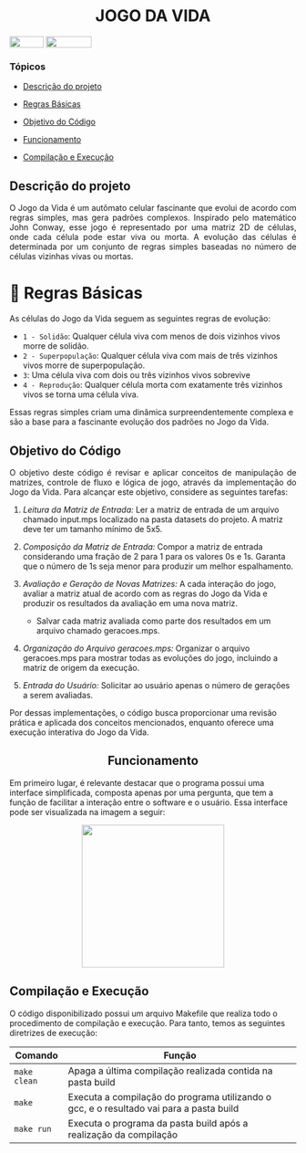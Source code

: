 <h1 align="center"> JOGO DA VIDA </h1>

</div>

<div style="display: inline-block;">
<img align="center" height="20px" width="60px" src="https://img.shields.io/badge/C%2B%2B-00599C?style=for-the-badge&logo=c%2B%2B&logoColor=white"/> 
<img align="center" height="20px" width="80px" src="https://img.shields.io/badge/Made%20for-VSCode-1f425f.svg"/> 
</a> 
</div>



### Tópicos 

- [Descrição do projeto](#descrição-do-projeto)

- [Regras Básicas](#regras-básicas)

- [Objetivo do Código](#objetivo-do-código)
  
- [Funcionamento](#funcionamento)


- [Compilação e Execução](#compilação-e-execução)

## Descrição do projeto 

<p align="justify">
 O Jogo da Vida é um autômato celular fascinante que evolui de acordo com regras simples, mas gera padrões complexos. Inspirado pelo matemático John Conway, esse jogo é representado por uma matriz 2D de células, onde cada célula pode estar viva ou morta. A evolução das células é determinada por um conjunto de regras simples baseadas no número de células vizinhas vivas ou mortas.

 # :hammer: Regras Básicas
 As células do Jogo da Vida seguem as seguintes regras de evolução:
- `1 - Solidão`: Qualquer célula viva com menos de dois vizinhos vivos morre de solidão.
- `2 - Superpopulação`: Qualquer célula viva com mais de três vizinhos vivos morre de superpopulação.
- `3`: Uma célula viva com dois ou três vizinhos vivos sobrevive
- `4 - Reprodução`: Qualquer célula morta com exatamente três vizinhos vivos se torna uma célula viva.

  
Essas regras simples criam uma dinâmica surpreendentemente complexa e são a base para a fascinante evolução dos padrões no Jogo da Vida.

## Objetivo do Código
<p align="justify">
O objetivo deste código é revisar e aplicar conceitos de manipulação de matrizes, controle de fluxo e lógica de jogo, através da implementação do Jogo da Vida. Para alcançar este objetivo, considere as seguintes tarefas:
 
1. *Leitura da Matriz de Entrada:* Ler a matriz de entrada de um arquivo chamado input.mps localizado na pasta datasets do projeto. A matriz deve ter um tamanho mínimo de 5x5.
   
2. *Composição da Matriz de Entrada:* Compor a matriz de entrada considerando uma fração de 2 para 1 para os valores 0s e 1s. Garanta que o número de 1s seja menor para produzir um melhor espalhamento.
   
3. *Avaliação e Geração de Novas Matrizes:* A cada interação do jogo, avaliar a matriz atual de acordo com as regras do Jogo da Vida e produzir os resultados da avaliação em uma nova matriz.
      - Salvar cada matriz avaliada como parte dos resultados em um arquivo chamado geracoes.mps.
  
4. *Organização do Arquivo geracoes.mps:* Organizar o arquivo geracoes.mps para mostrar todas as evoluções do jogo, incluindo a matriz de origem da execução.
   
5. *Entrada do Usuário:* Solicitar ao usuário apenas o número de gerações a serem avaliadas.

Por dessas implementações, o código busca proporcionar uma revisão prática e aplicada dos conceitos mencionados, enquanto oferece uma execução interativa do Jogo da Vida.

<h2 align="center"> Funcionamento </h2>
      <p>
Em primeiro lugar, é relevante destacar que o programa possui uma interface simplificada, composta apenas por uma pergunta, que tem a função de facilitar a interação entre o software e o usuário. Essa interface pode ser visualizada na imagem a seguir:
  <p align="center">
  <img height="250rem" src="/imgs/imagem1.png">
          </p>

## Compilação e Execução

O código disponibilizado possui um arquivo Makefile que realiza todo o procedimento de compilação e execução. Para tanto, temos as seguintes diretrizes de execução:

       
| Comando                |  Função                                                                                           |                     
| -----------------------| ------------------------------------------------------------------------------------------------- |
|  `make clean`          | Apaga a última compilação realizada contida na pasta build                                        |
|  `make`                | Executa a compilação do programa utilizando o gcc, e o resultado vai para a pasta build           |
|  `make run`            | Executa o programa da pasta build após a realização da compilação                                 |
